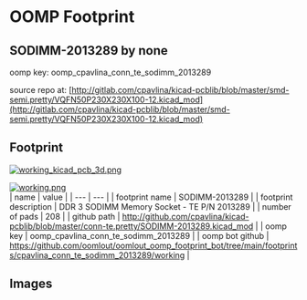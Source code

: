# OOMP Footprint  
## SODIMM-2013289  by none  
  
oomp key: oomp_cpavlina_conn_te_sodimm_2013289  
  
source repo at: [http://gitlab.com/cpavlina/kicad-pcblib/blob/master/smd-semi.pretty/VQFN50P230X230X100-12.kicad_mod](http://gitlab.com/cpavlina/kicad-pcblib/blob/master/smd-semi.pretty/VQFN50P230X230X100-12.kicad_mod)  
## Footprint  
  
[![working_kicad_pcb_3d.png](working_kicad_pcb_3d_600.png)](working_kicad_pcb_3d.png)  
  
[![working.png](working_600.png)](working.png)  
| name | value | 
| --- | --- | 
| footprint name | SODIMM-2013289 | 
| footprint description | DDR 3 SODIMM Memory Socket - TE P/N 2013289 | 
| number of pads | 208 | 
| github path | http://github.com/cpavlina/kicad-pcblib/blob/master/conn-te.pretty/SODIMM-2013289.kicad_mod | 
| oomp key | oomp_cpavlina_conn_te_sodimm_2013289 | 
| oomp bot github | https://github.com/oomlout/oomlout_oomp_footprint_bot/tree/main/footprints/cpavlina_conn_te_sodimm_2013289/working | 
## Images  
